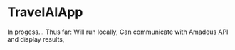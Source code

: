 # TravelAIApp
 
In progess...
 Thus far:
  Will run locally, 
  Can communicate with Amadeus API and display results,
 
